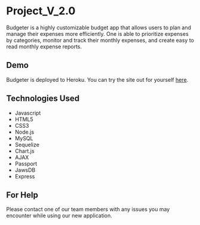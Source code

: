 # Project_V_2.0
Budgeter is a highly customizable budget app that allows users to plan and manage their expenses more efficiently. One is able to prioritize expenses by categories, monitor and track their monthly expenses, and create easy to read monthly expense reports.

## Demo
Budgeter is deployed to Heroku. You can try the site out for yourself [here](https://intense-shelf-12614.herokuapp.com/).

## Technologies Used
- Javascript
- HTML5
- CSS3
- Node.js
- MySQL
- Sequelize
- Chart.js
- AJAX
- Passport
- JawsDB
- Express 

## For Help
Please contact one of our team members with any issues you may encounter while using our new application. 
